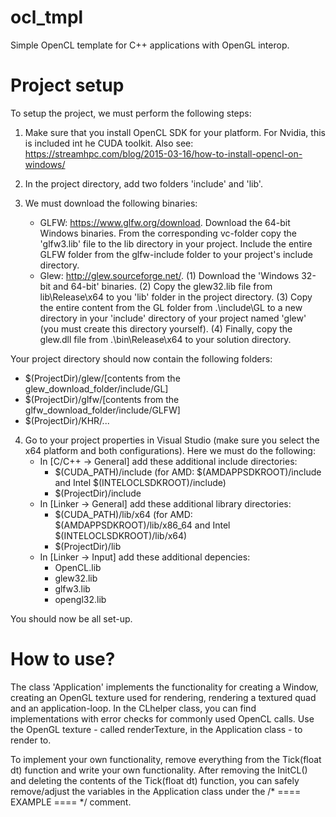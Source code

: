 # ocl_tmpl
Simple OpenCL template for C++ applications with OpenGL interop.

# Project setup

To setup the project, we must perform the following steps:
1. Make sure that you install OpenCL SDK for your platform. For Nvidia, this is included int he CUDA toolkit. Also see: https://streamhpc.com/blog/2015-03-16/how-to-install-opencl-on-windows/

2. In the project directory, add two folders 'include' and 'lib'.

3. We must download the following binaries:
    - GLFW: https://www.glfw.org/download. Download the 64-bit Windows binaries. From the corresponding vc-folder copy the 'glfw3.lib' file to the lib directory in your project. Include the entire GLFW folder from the glfw-include folder to your project's include directory.
    - Glew: http://glew.sourceforge.net/. (1) Download the 'Windows 32-bit and 64-bit' binaries. (2) Copy the glew32.lib file from lib\Release\x64 to you 'lib' folder in the project directory. (3) Copy the entire content from the GL folder from .\include\GL to a new directory in your 'include' directory of your project named 'glew' (you must create this directory yourself). (4) Finally, copy the glew.dll file from .\bin\Release\x64 to your solution directory. 

Your project directory should now contain the following folders:
- $(ProjectDir)/glew/[contents from the glew_download_folder/include/GL]
- $(ProjectDir)/glfw/[contents from the glfw_download_folder/include/GLFW]
- $(ProjectDir)/KHR/...

4. Go to your project properties in Visual Studio (make sure you select the x64 platform and both configurations). Here we must do the following:
    - In [C/C++ -> General] add these additional include directories:
        - $(CUDA_PATH)/include (for AMD: $(AMDAPPSDKROOT)/include and Intel $(INTELOCLSDKROOT)/include)
        - $(ProjectDir)/include
    - In [Linker -> General] add these additional library directories:
        - $(CUDA_PATH)/lib/x64 (for AMD: $(AMDAPPSDKROOT)/lib/x86_64 and Intel $(INTELOCLSDKROOT)/lib/x64)
        - $(ProjectDir)/lib
    - In [Linker -> Input] add these additional depencies:
        - OpenCL.lib
        - glew32.lib
        - glfw3.lib
        - opengl32.lib

You should now be all set-up.

# How to use?
The class 'Application' implements the functionality for creating a Window, creating an OpenGL texture used for rendering, rendering a textured quad and an application-loop. In the CLhelper class, you can find implementations with error checks for commonly used OpenCL calls. Use the OpenGL texture - called renderTexture, in the Application class - to render to. 

To implement your own functionality, remove everything from the Tick(float dt) function and write your own functionality. After removing the InitCL() and deleting the contents of the Tick(float dt) function, you can safely remove/adjust the variables in the Application class under the /* ==== EXAMPLE ==== */ comment.
